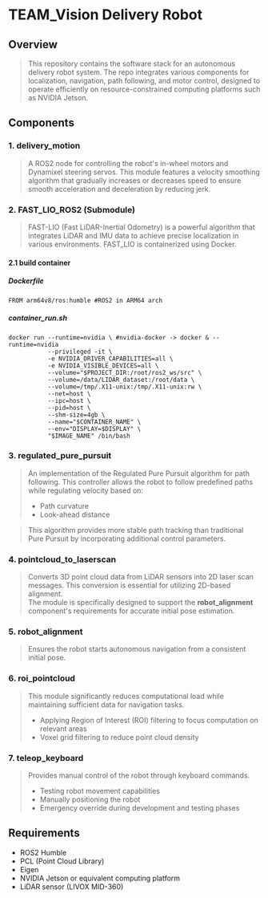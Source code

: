 # TEAM_Vision Delivery Robot

## Overview

> This repository contains the software stack for an autonomous delivery robot system. The repo integrates various components for localization, navigation, path following, and motor control, designed to operate efficiently on resource-constrained computing platforms such as NVIDIA Jetson.

## Components

### 1. delivery_motion

> A ROS2 node for controlling the robot's in-wheel motors and Dynamixel steering servos. This module features a velocity smoothing algorithm that gradually increases or decreases speed to ensure smooth acceleration and deceleration by reducing jerk.

### 2. FAST_LIO_ROS2 (Submodule)

> FAST-LIO (Fast LiDAR-Inertial Odometry) is a powerful algorithm that integrates LiDAR and IMU data to achieve precise localization in various environments. FAST_LIO is containerized using Docker.

#### 2.1 build container
##### Dockerfile
```shell
FROM arm64v8/ros:humble #ROS2 in ARM64 arch
```
##### container_run.sh
```shell
docker run --runtime=nvidia \ #nvidia-docker -> docker & --runtime=nvidia
           --privileged -it \
           -e NVIDIA_DRIVER_CAPABILITIES=all \
           -e NVIDIA_VISIBLE_DEVICES=all \
           --volume="$PROJECT_DIR:/root/ros2_ws/src" \
           --volume=/data/LIDAR_dataset:/root/data \
           --volume=/tmp/.X11-unix:/tmp/.X11-unix:rw \
           --net=host \
           --ipc=host \
           --pid=host \
           --shm-size=4gb \
           --name="$CONTAINER_NAME" \
           --env="DISPLAY=$DISPLAY" \
           "$IMAGE_NAME" /bin/bash
```

### 3. regulated_pure_pursuit

> An implementation of the Regulated Pure Pursuit algorithm for path following. This controller allows the robot to follow predefined paths while regulating velocity based on:
> - Path curvature
> - Look-ahead distance

> This algorithm provides more stable path tracking than traditional Pure Pursuit by incorporating additional control parameters.

### 4. pointcloud_to_laserscan

> Converts 3D point cloud data from LiDAR sensors into 2D laser scan messages. This conversion is essential for utilizing 2D-based alignment.  
> The module is specifically designed to support the **robot_alignment** component's requirements for accurate initial pose estimation.

### 5. robot_alignment

> Ensures the robot starts autonomous navigation from a consistent initial pose.

### 6. roi_pointcloud

> This module significantly reduces computational load while maintaining sufficient data for navigation tasks.
> - Applying Region of Interest (ROI) filtering to focus computation on relevant areas
> - Voxel grid filtering to reduce point cloud density

### 7. teleop_keyboard

> Provides manual control of the robot through keyboard commands.
> - Testing robot movement capabilities
> - Manually positioning the robot
> - Emergency override during development and testing phases

## Requirements

- ROS2 Humble
- PCL (Point Cloud Library)
- Eigen
- NVIDIA Jetson or equivalent computing platform
- LiDAR sensor (LIVOX MID-360)

